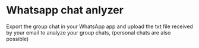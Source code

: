 # Whatsapp chat anlyzer

Export the group chat in your WhatsApp app and upload the txt file received by your email to analyze your group chats, (personal chats are also possible)
